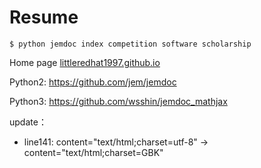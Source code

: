 # Resume

```
$ python jemdoc index competition software scholarship
```

Home page [littleredhat1997.github.io](https://littleredhat1997.github.io/)

Python2: https://github.com/jem/jemdoc

Python3: https://github.com/wsshin/jemdoc_mathjax

update：
- line141: content="text/html;charset=utf-8" -> content="text/html;charset=GBK"